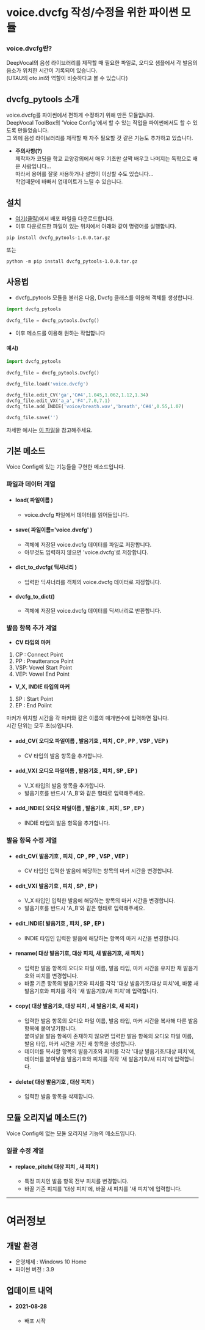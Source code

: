 # voice.dvcfg 작성/수정을 위한 파이썬 모듈

### voice.dvcfg란?   
DeepVocal의 음성 라이브러리를 제작할 때 필요한 파일로, 오디오 샘플에서 각 발음의 음소가 위치한 시간이 기록되어 있습니다.   
(UTAU의 oto.ini와 역할이 비슷하다고 볼 수 있습니다)
   
## dvcfg_pytools 소개   
voice.dvcfg를 파이썬에서 편하게 수정하기 위해 만든 모듈입니다.   
DeepVocal ToolBox의 'Voice Config'에서 할 수 있는 작업을 파이썬에서도 할 수 있도록 만들었습니다.   
그 외에 음성 라이브러리를 제작할 때 자주 필요할 것 같은 기능도 추가하고 있습니다.   
   
* **주의사항(?)**     
제작자가 코딩을 학교 교양강의에서 매우 기초만 살짝 배우고 나머지는 독학으로 배운 사람입니다...   
따라서 용어를 잘못 사용하거나 설명이 이상할 수도 있습니다...   
학업때문에 바빠서 업데이트가 느릴 수 있습니다.


## 설치
* [여기(클릭)](https://github.com/Aniana0/dvcfg_pytools/raw/main/install/dvcfg_pytools-1.0.0.tar.gz)에서 배포 파일을 다운로드합니다.
* 이후 다운로드한 파일이 있는 위치에서 아래와 같이 명령어를 실행합니다.
```
pip install dvcfg_pytools-1.0.0.tar.gz
```
또는
```
python -m pip install dvcfg_pytools-1.0.0.tar.gz
```


## 사용법   
* dvcfg_pytools 모듈을 불러온 다음, Dvcfg 클래스를 이용해 객체를 생성합니다.

```Python
import dvcfg_pytools   
   
dvcfg_file = dvcfg_pytools.Dvcfg()
```   

* 이후 메소드를 이용해 원하는 작업합니다

#### 예시)

```Python
import dvcfg_pytools   
   
dvcfg_file = dvcfg_pytools.Dvcfg()
   
dvcfg_file.load('voice.dvcfg')

dvcfg_file.edit_CV('ga','C#4',1.045,1.062,1.12,1.34)
dvcfg_file.edit_VX('a_a','F4',7.0,7.1)
dvcfg_file.add_INDIE('voice/breath.wav','breath','C#4',0.55,1.07)

dvcfg_file.save('')
```   
자세한 예시는 [이 파일](https://drive.google.com/file/d/1ZvzIF6MUlEn1IRVJseAzOdWzQ1XJaEmL/view?usp=sharing)을 참고해주세요.

## 기본 메소드
Voice Config에 있는 기능들을 구현한 메소드입니다.

### 파일과 데이터 계열

* #### load( 파일이름 )
   * voice.dvcfg 파일에서 데이터를 읽어들입니다.
   
* #### save( 파일이름='voice.dvcfg' )
   * 객체에 저장된 voice.dvcfg 데이터를 파일로 저장합니다.
   * 아무것도 입력하지 않으면 'voice.dvcfg'로 저장합니다.
   
* #### dict_to_dvcfg( 딕셔너리 )
   * 입력한 딕셔너리를 객체의 voice.dvcfg 데이터로 지정합니다.

* #### dvcfg_to_dict()
   * 객체에 저장된 voice.dvcfg 데이터를 딕셔너리로 반환합니다.


### 발음 항목 추가 계열

* **CV 타입의 마커**
1. CP : Connect Point
2. PP : Preutterance Point
3. VSP: Vowel Start Point
4. VEP: Vowel End Point

* **V_X, INDIE 타입의 마커**
1. SP : Start Point
2. EP : End Poiint

마커가 위치할 시간을 각 마커와 같은 이름의 매개변수에 입력하면 됩니다.   
시간 단위는 모두 초(s)입니다.   


* #### add_CV( 오디오 파일이름 , 발음기호 , 피치 , CP , PP , VSP , VEP )
   * CV 타입의 발음 항목을 추가합니다.

* #### add_VX( 오디오 파일이름 , 발음기호 , 피치 , SP , EP )
   * V_X 타입의 발음 항목을 추가합니다.
   * 발음기호를 반드시 'A_B'와 같은 형태로 입력해주세요.

* #### add_INDIE( 오디오 파일이름 , 발음기호 , 피치 , SP , EP )
   * INDIE 타입의 발음 항목을 추가합니다.


### 발음 항목 수정 계열

* #### edit_CV( 발음기호 , 피치 , CP , PP , VSP , VEP )
   * CV 타입인 입력한 발음에 해당하는 항목의 마커 시간을 변경합니다.

* #### edit_VX( 발음기호 , 피치 , SP , EP )
   * V_X 타입인 입력한 발음에 해당하는 항목의 마커 시간을 변경합니다.
   * 발음기호를 반드시 'A_B'와 같은 형태로 입력해주세요.

* #### edit_INDIE( 발음기호 , 피치 , SP , EP )
   * INDIE 타입인 입력한 발음에 해당하는 항목의 마커 시간을 변경합니다.

* #### rename( 대상 발음기호, 대상 피치, 새 발음기호, 새 피치 )
   * 입력한 발음 항목의 오디오 파일 이름, 발음 타입, 마커 시간을 유지한 채 발음기호와 피치를 변경합니다.
   * 바꿀 기존 항목의 발음기호와 피치를 각각 '대상 발음기호/대상 피치'에, 바꿀 새 발음기호와 피치를 각각 '새 발음기호/새 피치'에 입력합니다.

* #### copy( 대상 발음기호, 대상 피치 , 새 발음기호, 새 피치 )
   * 입력한 발음 항목의 오디오 파일 이름, 발음 타입, 마커 시간을 복사해 다른 발음 항목에 붙여넣기합니다.   
   붙여넣을 발음 항목이 존재하지 않으면 입력한 발음 항목의 오디오 파일 이름, 발음 타입, 마커 시간을 가진 새 항목을 생성합니다.
   * 데이터를 복사할 항목의 발음기호와 피치를 각각 '대상 발음기호/대상 피치'에, 데이터를 붙여넣을 발음기호와 피치를 각각 '새 발음기호/새 피치'에 입력합니다.

* #### delete( 대상 발음기호 , 대상 피치 )
   * 입력한 발음 항목을 삭제합니다.


## 모듈 오리지널 메소드(?)
Voice Config에 없는 모듈 오리지널 기능의 메소드입니다.

### 일괄 수정 계열

* #### replace_pitch( 대상 피치 , 새 피치 )
   * 특정 피치인 발음 항목 전부 피치를 변경합니다.
   * 바꿀 기존 피치를 '대상 피치'에, 바꿀 새 피치를 '새 피치'에 입력합니다.

- - -
# 여러정보

## 개발 환경
* 운영체제 : Windows 10 Home
* 파이썬 버전 : 3.9

## 업데이트 내역
* #### 2021-08-28
   * 배포 시작
